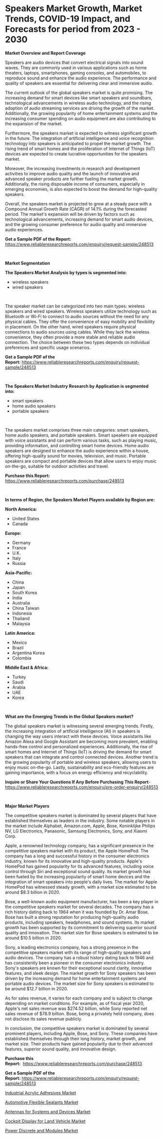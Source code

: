 <p><h1>Speakers Market Growth, Market Trends, COVID-19 Impact, and Forecasts for period from 2023 - 2030</h1></p><p><strong>Market Overview and Report Coverage</strong></p>
<p><p>Speakers are audio devices that convert electrical signals into sound waves. They are commonly used in various applications such as home theaters, laptops, smartphones, gaming consoles, and automobiles, to reproduce sound and enhance the audio experience. The performance and quality of speakers are essential for delivering clear and immersive audio.</p><p>The current outlook of the global speakers market is quite promising. The increasing demand for smart devices like smart speakers and soundbars, technological advancements in wireless audio technology, and the rising adoption of audio streaming services are driving the growth of the market. Additionally, the growing popularity of home entertainment systems and the increasing consumer spending on audio equipment are also contributing to the expansion of the market.</p><p>Furthermore, the speakers market is expected to witness significant growth in the future. The integration of artificial intelligence and voice recognition technology into speakers is anticipated to propel the market growth. The rising trend of smart homes and the proliferation of Internet of Things (IoT) devices are expected to create lucrative opportunities for the speakers market.</p><p>Moreover, the increasing investments in research and development activities to improve audio quality and the launch of innovative and advanced speaker products are further fueling the market growth. Additionally, the rising disposable income of consumers, especially in emerging economies, is also expected to boost the demand for high-quality speakers.</p><p>Overall, the speakers market is projected to grow at a steady pace with a Compound Annual Growth Rate (CAGR) of 14.1% during the forecasted period. The market's expansion will be driven by factors such as technological advancements, increasing demand for smart audio devices, and the growing consumer preference for audio quality and immersive audio experiences.</p></p>
<p><strong>Get a Sample PDF of the Report:</strong> <a href="https://www.reliableresearchreports.com/enquiry/request-sample/248513">https://www.reliableresearchreports.com/enquiry/request-sample/248513</a></p>
<p>&nbsp;</p>
<p><strong>Market Segmentation</strong></p>
<p><strong>The Speakers Market Analysis by types is segmented into:</strong></p>
<p><ul><li>wireless speakers</li><li>wired speakers</li></ul></p>
<p>&nbsp;</p>
<p><p>The speaker market can be categorized into two main types: wireless speakers and wired speakers. Wireless speakers utilize technology such as Bluetooth or Wi-Fi to connect to audio sources without the need for any physical cables. They offer the convenience of easy mobility and flexibility in placement. On the other hand, wired speakers require physical connections to audio sources using cables. While they lack the wireless convenience, they often provide a more stable and reliable audio connection. The choice between these two types depends on individual preferences and specific usage scenarios.</p></p>
<p><strong>Get a Sample PDF of the Report:</strong>&nbsp;<a href="https://www.reliableresearchreports.com/enquiry/request-sample/248513">https://www.reliableresearchreports.com/enquiry/request-sample/248513</a></p>
<p>&nbsp;</p>
<p><strong>The Speakers Market Industry Research by Application is segmented into:</strong></p>
<p><ul><li>smart speakers</li><li>home audio speakers</li><li>portable speakers</li></ul></p>
<p>&nbsp;</p>
<p><p>The speakers market comprises three main categories: smart speakers, home audio speakers, and portable speakers. Smart speakers are equipped with voice assistants and can perform various tasks, such as playing music, providing information, and controlling smart home devices. Home audio speakers are designed to enhance the audio experience within a house, offering high-quality sound for movies, television, and music. Portable speakers are compact and portable devices that allow users to enjoy music on-the-go, suitable for outdoor activities and travel.</p></p>
<p><strong>Purchase this Report:</strong>&nbsp; <a href="https://www.reliableresearchreports.com/purchase/248513">https://www.reliableresearchreports.com/purchase/248513</a></p>
<p>&nbsp;</p>
<p><strong>In terms of Region, the Speakers Market Players available by Region are:</strong></p>
<p>
    <p> <strong> North America: </strong>
        <ul>
            <li>United States</li>
            <li>Canada</li>
        </ul>
        </p> 
    <p> <strong> Europe: </strong>
        <ul>
            <li>Germany</li>
            <li>France</li>
            <li>U.K.</li>
            <li>Italy</li>
            <li>Russia</li>
        </ul>
        </p> 
    <p> <strong> Asia-Pacific: </strong>
        <ul>
            <li>China</li>
            <li>Japan</li>
            <li>South Korea</li>
            <li>India</li>
            <li>Australia</li>
            <li>China Taiwan</li>
            <li>Indonesia</li>
            <li>Thailand</li>
            <li>Malaysia</li>
        </ul>
        </p> 
    <p> <strong> Latin America: </strong>
        <ul>
            <li>Mexico</li>
            <li>Brazil</li>
            <li>Argentina Korea</li>
            <li>Colombia</li>
        </ul>
        </p> 
    <p> <strong> Middle East & Africa: </strong>
        <ul>
            <li>Turkey</li>
            <li>Saudi</li>
            <li>Arabia</li>
            <li>UAE</li>
            <li>Korea</li>
        </ul>
    </p>
    </p>
<p>&nbsp;</p>
<p><strong>What are the Emerging Trends in the Global Speakers market?</strong></p>
<p><p>The global speakers market is witnessing several emerging trends. Firstly, the increasing integration of artificial intelligence (AI) in speakers is changing the way users interact with these devices. Voice assistants like Amazon Alexa and Google Assistant are becoming more prevalent, enabling hands-free control and personalized experiences. Additionally, the rise of smart homes and Internet of Things (IoT) is driving the demand for smart speakers that can integrate and control connected devices. Another trend is the growing popularity of portable and wireless speakers, allowing users to enjoy music on-the-go. Lastly, sustainability and eco-friendly features are gaining importance, with a focus on energy efficiency and recyclability.</p></p>
<p><strong>Inquire or Share Your Questions If Any Before Purchasing This Report</strong>- <a href="https://www.reliableresearchreports.com/enquiry/pre-order-enquiry/248513">https://www.reliableresearchreports.com/enquiry/pre-order-enquiry/248513</a></p>
<p>&nbsp;</p>
<p><strong>Major Market Players</strong></p>
<p><p>The competitive speakers market is dominated by several players that have established themselves as leaders in the industry. Some notable players in the market include Alphabet, Amazon.com, Apple, Bose, Koninklijke Philips NV, LG Electronics, Panasonic, Samsung Electronics, Sony, and Xiaomi Corp.</p><p>Apple, a renowned technology company, has a significant presence in the competitive speakers market with its product, the Apple HomePod. The company has a long and successful history in the consumer electronics industry, known for its innovative and high-quality products. Apple's HomePod has gained popularity for its advanced features, including voice control through Siri and exceptional sound quality. Its market growth has been fueled by the increasing popularity of smart home devices and the integration of smart speakers into people's daily lives. The market for Apple HomePod has witnessed steady growth, with a market size estimated to be around $8.3 billion in 2020.</p><p>Bose, a well-known audio equipment manufacturer, has been a key player in the competitive speakers market for several decades. The company has a rich history dating back to 1964 when it was founded by Dr. Amar Bose. Bose has built a strong reputation for producing high-quality audio products, including speakers, headphones, and sound systems. Its market growth has been supported by its commitment to delivering superior sound quality and innovation. The market size for Bose speakers is estimated to be around $10.5 billion in 2020.</p><p>Sony, a leading electronics company, has a strong presence in the competitive speakers market with its range of high-quality speakers and audio devices. The company has a robust history dating back to 1946 and has consistently been a pioneer in the consumer electronics industry. Sony's speakers are known for their exceptional sound clarity, innovative features, and sleek design. The market growth for Sony speakers has been driven by the increasing demand for home entertainment systems and portable audio devices. The market size for Sony speakers is estimated to be around $12.7 billion in 2020.</p><p>As for sales revenue, it varies for each company and is subject to change depending on market conditions. For example, as of fiscal year 2020, Apple's net sales revenue was $274.52 billion, while Sony reported net sales revenue of $78.9 billion. Bose, being a privately held company, does not disclose its sales revenue publicly.</p><p>In conclusion, the competitive speakers market is dominated by several prominent players, including Apple, Bose, and Sony. These companies have established themselves through their long history, market growth, and market size. Their products have gained popularity due to their advanced features, superior sound quality, and innovative design.</p></p>
<p><strong>Purchase this Report:</strong>&nbsp;&nbsp;<a href="https://www.reliableresearchreports.com/purchase/248513">https://www.reliableresearchreports.com/purchase/248513</a></p>
<p></p>
<p><strong>Get a Sample PDF of the Report:</strong>&nbsp;<a href="https://www.reliableresearchreports.com/enquiry/request-sample/248513">https://www.reliableresearchreports.com/enquiry/request-sample/248513</a></p>
<p><p><a href="https://medium.com/@thesjenney10210/industrial-acrylic-adhesives-market-trends-forecast-and-competitive-analysis-to-2030-bbcab7ba87b3">Industrial Acrylic Adhesives Market</a></p><p><a href="https://medium.com/@jerez43343/automotive-flexible-sealants-market-trends-forecast-and-competitive-analysis-to-2030-3923f399ea84">Automotive Flexible Sealants Market</a></p><p><a href="https://www.linkedin.com/pulse/antennas-systems-devices-market-research-report-unlocks-llqye/">Antennas for Systems and Devices Market</a></p><p><a href="https://www.linkedin.com/pulse/cockpit-display-land-vehicle-market-size-growth-forecast-lcrne/">Cockpit Display for Land Vehicle Market</a></p><p><a href="https://www.linkedin.com/pulse/power-discrete-modules-market-size-growth-forecast-from-2023-dqwie/">Power Discrete and Modules Market</a></p></p>